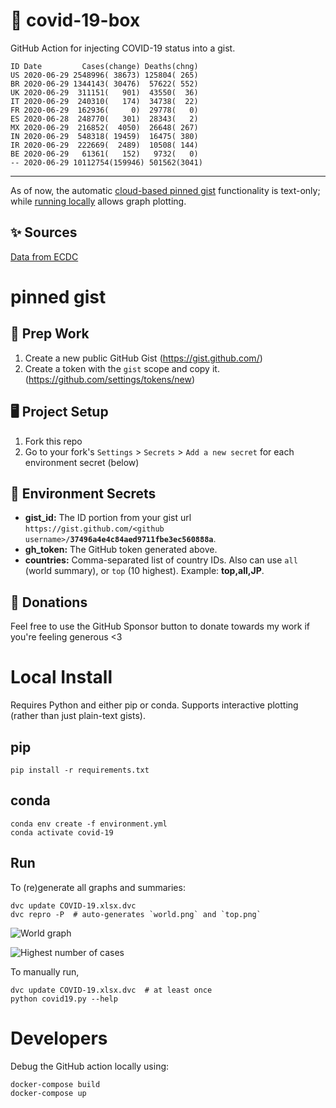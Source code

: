 # 🏥 covid-19-box

GitHub Action for injecting COVID-19 status into a gist.

```
ID Date         Cases(change) Deaths(chng)
US 2020-06-29 2548996( 38673) 125804( 265)
BR 2020-06-29 1344143( 30476)  57622( 552)
UK 2020-06-29  311151(   901)  43550(  36)
IT 2020-06-29  240310(   174)  34738(  22)
FR 2020-06-29  162936(     0)  29778(   0)
ES 2020-06-28  248770(   301)  28343(   2)
MX 2020-06-29  216852(  4050)  26648( 267)
IN 2020-06-29  548318( 19459)  16475( 380)
IR 2020-06-29  222669(  2489)  10508( 144)
BE 2020-06-29   61361(   152)   9732(   0)
-- 2020-06-29 10112754(159946) 501562(3041)
```

---

As of now, the automatic [cloud-based pinned gist](#pinned-gist) functionality is text-only;
while [running locally](#local-install) allows graph plotting.

## ✨ Sources

[Data from ECDC](https://www.ecdc.europa.eu/en/publications-data/download-todays-data-geographic-distribution-covid-19-cases-worldwide)

# pinned gist

## 🎒 Prep Work
1. Create a new public GitHub Gist (https://gist.github.com/)
1. Create a token with the `gist` scope and copy it. (https://github.com/settings/tokens/new)

## 🖥 Project Setup
1. Fork this repo
1. Go to your fork's `Settings` > `Secrets` > `Add a new secret` for each environment secret (below)

## 🤫 Environment Secrets
- **gist_id:** The ID portion from your gist url `https://gist.github.com/<github username>/`**`37496a4e4c84aed9711fbe3ec560888a`**.
- **gh_token:** The GitHub token generated above.
- **countries:** Comma-separated list of country IDs. Also can use `all` (world summary), or `top` (10 highest). Example: **top,all,JP**.

## 💸 Donations

Feel free to use the GitHub Sponsor button to donate towards my work if you're feeling generous <3

# Local Install

Requires Python and either pip or conda. Supports interactive plotting (rather than just plain-text gists).

## pip

```
pip install -r requirements.txt
```

## conda

```
conda env create -f environment.yml
conda activate covid-19
```

## Run

To (re)generate all graphs and summaries:

```
dvc update COVID-19.xlsx.dvc
dvc repro -P  # auto-generates `world.png` and `top.png`
```

![World graph](world.png)

![Highest number of cases](top.png)

To manually run,

```
dvc update COVID-19.xlsx.dvc  # at least once
python covid19.py --help
```

# Developers

Debug the GitHub action locally using:

```
docker-compose build
docker-compose up
```
